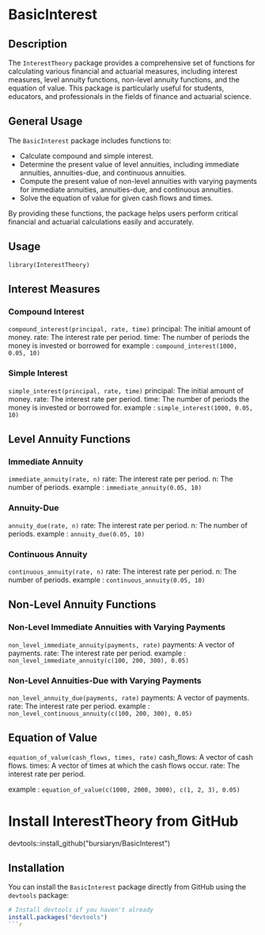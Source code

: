 # BasicInterest

## Description

The `InterestTheory` package provides a comprehensive set of functions for calculating various financial and actuarial measures, including interest measures, level annuity functions, non-level annuity functions, and the equation of value. This package is particularly useful for students, educators, and professionals in the fields of finance and actuarial science.

## General Usage

The `BasicInterest` package includes functions to:
- Calculate compound and simple interest.
- Determine the present value of level annuities, including immediate annuities, annuities-due, and continuous annuities.
- Compute the present value of non-level annuities with varying payments for immediate annuities, annuities-due, and continuous annuities.
- Solve the equation of value for given cash flows and times.

By providing these functions, the package helps users perform critical financial and actuarial calculations easily and accurately.
## Usage
`library(InterestTheory)`

## Interest Measures
### Compound Interest

`compound_interest(principal, rate, time)`
principal: The initial amount of money.
rate: The interest rate per period.
time: The number of periods the money is invested or borrowed for
example : `compound_interest(1000, 0.05, 10)`

### Simple Interest

`simple_interest(principal, rate, time)`
principal: The initial amount of money.
rate: The interest rate per period.
time: The number of periods the money is invested or borrowed for.
example : `simple_interest(1000, 0.05, 10)`

## Level Annuity Functions
### Immediate Annuity

`immediate_annuity(rate, n)`
rate: The interest rate per period.
n: The number of periods.
example : `immediate_annuity(0.05, 10)`

### Annuity-Due

`annuity_due(rate, n)`
rate: The interest rate per period.
n: The number of periods.
example : `annuity_due(0.05, 10)`

### Continuous Annuity

`continuous_annuity(rate, n)`
rate: The interest rate per period.
n: The number of periods.
example : 
`continuous_annuity(0.05, 10)`

## Non-Level Annuity Functions
### Non-Level Immediate Annuities with Varying Payments

`non_level_immediate_annuity(payments, rate)`
payments: A vector of payments.
rate: The interest rate per period.
example : `non_level_immediate_annuity(c(100, 200, 300), 0.05)`

### Non-Level Annuities-Due with Varying Payments

`non_level_annuity_due(payments, rate)`
payments: A vector of payments.
rate: The interest rate per period.
example : `non_level_continuous_annuity(c(100, 200, 300), 0.05)`

## Equation of Value

`equation_of_value(cash_flows, times, rate)`
cash_flows: A vector of cash flows.
times: A vector of times at which the cash flows occur.
rate: The interest rate per period.

example : `equation_of_value(c(1000, 2000, 3000), c(1, 2, 3), 0.05)`

# Install InterestTheory from GitHub

devtools::install_github("bursiaryn/BasicInterest")

## Installation

You can install the `BasicInterest` package directly from GitHub using the `devtools` package:

```r
# Install devtools if you haven't already
install.packages("devtools")
```r

